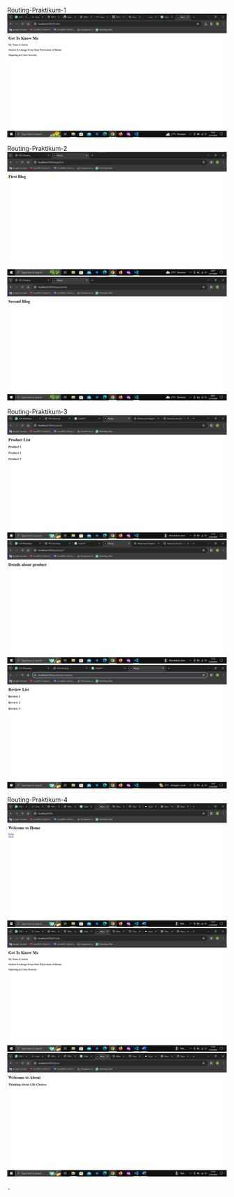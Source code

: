 Routing-Praktikum-1
    ![](/images/Routing-Praktikum-1.png)

Routing-Praktikum-2
    ![](/images/Routing-Praktikum-2-Blog-1.png)
    ![](/images/Routing-Praktikum-2-Blog-2.png)

Routing-Praktikum-3
    ![](/images/Routing-Praktikum-3-Products-1.png)
    ![](/images/Routing-Praktikum-3-Products-2.png)
    ![](/images/Routing-Praktikum-3-Products-3.png)

Routing-Praktikum-4
    ![](/images/Routing-Praktikum-4-Link%20Component-1.png)
    ![](/images/Routing-Praktikum-4-Link%20Component-2.png)
    ![](/images/Routing-Praktikum-4-Link%20Component-3.png)

    .